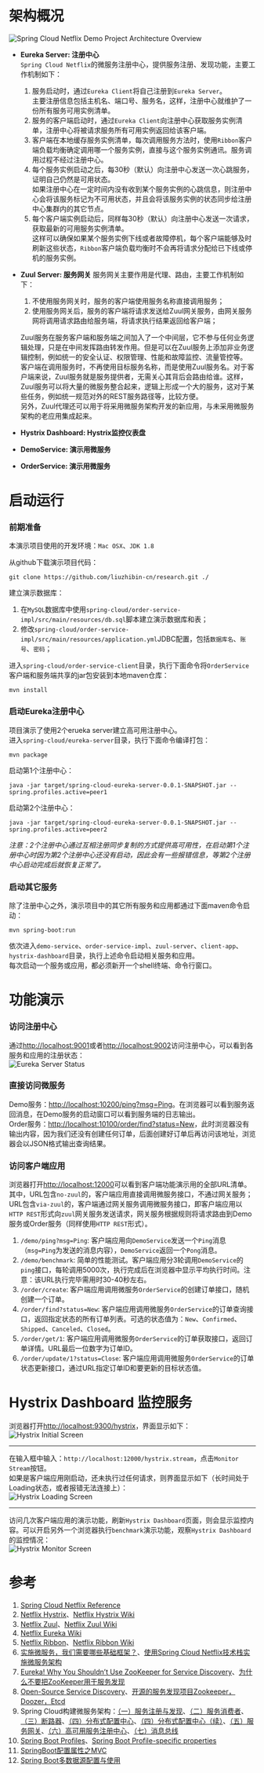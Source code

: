 # 架构概况

![Spring Cloud Netflix Demo Project Architecture Overview](../resources/spring-cloud-demo-architecture.jpg)

* **Eureka Server: 注册中心** <br />
  `Spring Cloud Netflix`的微服务注册中心，提供服务注册、发现功能，主要工作机制如下：
  1. 服务启动时，通过`Eureka Client`将自己注册到`Eureka Server`。<br />
     主要注册信息包括主机名、端口号、服务名，这样，注册中心就维护了一份所有服务可用实例清单。
  2. 服务的客户端启动时，通过`Eureka Client`向注册中心获取服务实例清单，注册中心将被请求服务所有可用实例返回给该客户端。
  3. 客户端在本地缓存服务实例清单，每次调用服务方法时，使用`Ribbon`客户端负载均衡确定调用哪一个服务实例，直接与这个服务实例通讯。服务调用过程不经过注册中心。
  4. 每个服务实例启动之后，每30秒（默认）向注册中心发送一次心跳服务，证明自己仍然是可用状态。<br />
     如果注册中心在一定时间内没有收到某个服务实例的心跳信息，则注册中心会将该服务标记为不可用状态，并且会将该服务实例的状态同步给注册中心集群内的其它节点。
  5. 每个客户端实例启动后，同样每30秒（默认）向注册中心发送一次请求，获取最新的可用服务实例清单。<br />
     这样可以确保如果某个服务实例下线或者故障停机，每个客户端能够及时刷新这些状态，`Ribbon`客户端负载均衡时不会再将请求分配给已下线或停机的服务实例。
* **Zuul Server: 服务网关**
  服务网关主要作用是代理、路由，主要工作机制如下：
  1. 不使用服务网关时，服务的客户端使用服务名称直接调用服务；
  2. 使用服务网关后，服务的客户端将请求发送给Zuul网关服务，由网关服务网将调用请求路由给服务端，将请求执行结果返回给客户端；<br />
  
  Zuul服务在服务客户端和服务端之间加入了一个中间层，它不参与任何业务逻辑处理，只是在中间发挥路由转发作用。但是可以在Zuul服务上添加非业务逻辑控制，例如统一的安全认证、权限管理、性能和故障监控、流量管控等。<br />
  客户端在调用服务时，不再使用目标服务名称，而是使用Zuul服务名。对于客户端来说，Zuul服务就是服务提供者，无需关心其背后会路由给谁。这样，Zuul服务可以将大量的微服务整合起来，逻辑上形成一个大的服务，这对于某些任务，例如统一规范对外的REST服务路径等，比较方便。<br />
  另外，Zuul代理还可以用于将采用微服务架构开发的新应用，与未采用微服务架构的老应用集成起来。
  
* **Hystrix Dashboard: Hystrix监控仪表盘**
* **DemoService: 演示用微服务**
* **OrderService: 演示用微服务**

# 启动运行

### 前期准备
本演示项目使用的开发环境：`Mac OSX`、`JDK 1.8`

从github下载演示项目代码：
```shell
git clone https://github.com/liuzhibin-cn/research.git ./
```

建立演示数据库：

1. 在`MySQL`数据库中使用`spring-cloud/order-service-impl/src/main/resources/db.sql`脚本建立演示数据库和表；
2. 修改`spring-cloud/order-service-impl/src/main/resources/application.yml`JDBC配置，包括`数据库名`、`账号`、`密码`；

进入`spring-cloud/order-service-client`目录，执行下面命令将`OrderService`客户端和服务端共享的jar包安装到本地maven仓库：
```shell
mvn install
```

### 启动Eureka注册中心
项目演示了使用2个erueka server建立高可用注册中心。<br />
进入`spring-cloud/eureka-server`目录，执行下面命令编译打包：
```shell
mvn package
```
启动第1个注册中心：
```shell
java -jar target/spring-cloud-eureka-server-0.0.1-SNAPSHOT.jar --spring.profiles.active=peer1
```
启动第2个注册中心：
```shell
java -jar target/spring-cloud-eureka-server-0.0.1-SNAPSHOT.jar --spring.profiles.active=peer2
```

*注意：2个注册中心通过互相注册同步复制的方式提供高可用性，在启动第1个注册中心时因为第2个注册中心还没有启动，因此会有一些报错信息，等第2个注册中心启动完成后就恢复正常了。*

### 启动其它服务
除了注册中心之外，演示项目中的其它所有服务和应用都通过下面maven命令启动：
```shell
mvn spring-boot:run
```
依次进入`demo-service`、`order-service-impl`、`zuul-server`、`client-app`、`hystrix-dashboard`目录，执行上述命令启动相关服务和应用。<br />
每次启动一个服务或应用，都必须新开一个shell终端、命令行窗口。

# 功能演示

### 访问注册中心
通过[http://localhost:9001](http://localhost:9001)或者[http://localhost:9002](http://localhost:9002)访问注册中心，可以看到各服务和应用的注册状态：<br />
![Eureka Server Status](../resources/eureka-status.png)

### 直接访问微服务
Demo服务：[http://localhost:10200/ping?msg=Ping](http://localhost:10200/ping?msg=Ping)。在浏览器可以看到服务返回消息，在Demo服务的启动窗口可以看到服务端的日志输出。<br />
Order服务：[http://localhost:10100/order/find?status=New](http://localhost:10100/order/find?status=New)，此时浏览器没有输出内容，因为我们还没有创建任何订单，后面创建好订单后再访问该地址，浏览器会以JSON格式输出查询结果。

### 访问客户端应用
浏览器打开[http://localhost:12000](http://localhost:12000)可以看到客户端功能演示用的全部URL清单。<br />
其中，URL包含`no-zuul`的，客户端应用直接调用微服务接口，不通过网关服务；URL包含`via-zuul`的，客户端通过网关服务调用微服务接口，即客户端应用以`HTTP REST`形式向`zuul`网关服务发送请求，网关服务根据规则将请求路由到Demo服务或Order服务（同样使用`HTTP REST`形式）。

1. `/demo/ping?msg=Ping`: 客户端应用向`DemoService`发送一个`Ping`消息（`msg=Ping`为发送的消息内容），`DemoService`返回一个`Pong`消息。
2. `/demo/benchmark`: 简单的性能测试。客户端应用分3轮调用`DemoService`的`ping`接口，每轮调用5000次，执行完成后在浏览器中显示平均执行时间。注意：该URL执行完毕需用时30-40秒左右。
3. `/order/create`: 客户端应用调用微服务`OrderService`的创建订单接口，随机创建一个订单。
4. `/order/find?status=New`: 客户端应用调用微服务`OrderService`的订单查询接口，返回指定状态的所有订单列表。可选的状态值为：`New`、`Confirmed`、`Shipped`、`Canceled`、`Closed`。
5. `/order/get/1`: 客户端应用调用微服务`OrderService`的订单获取接口，返回订单详情。URL最后一位数字为订单ID。
6. `/order/update/1?status=Close`: 客户端应用调用微服务`OrderService`的订单状态更新接口，通过URL指定订单ID和要更新的目标状态值。

# Hystrix Dashboard 监控服务
浏览器打开[http://localhost:9300/hystrix](http://localhost:9300/hystrix)，界面显示如下：<br />
![Hystrix Initial Screen](../resources/hystrix-dashboard-1.png)

-------------------------------------
在输入框中输入：`http://localhost:12000/hystrix.stream`，点击`Monitor Stream`按钮。<br />
如果是客户端应用刚启动，还未执行过任何请求，则界面显示如下（长时间处于Loading状态，或者报错无法连接上）：<br />
![Hystrix Loading Screen](../resources/hystrix-dashboard-2.png)

-------------------------------------
访问几次客户端应用的演示功能，刷新`Hystrix Dashboard`页面，则会显示监控内容。可以开启另外一个浏览器执行`benchmark`演示功能，观察`Hystrix Dashboard`的监控情况：<br />
![Hystrix Monitor Screen](../resources/hystrix-dashboard-3.png)

# 参考

1. [Spring Cloud Netflix Reference](http://cloud.spring.io/spring-cloud-netflix/spring-cloud-netflix.html)
2. [Netflix Hystrix](https://github.com/Netflix/Hystrix)、[Netflix Hystrix Wiki](https://github.com/Netflix/Hystrix/wiki)
3. [Netflix Zuul](https://github.com/Netflix/zuul)、[Netflix Zuul Wiki](https://github.com/Netflix/zuul/wiki)
4. [Netflix Eureka Wiki](https://github.com/Netflix/eureka/wiki)
5. [Netflix Ribbon](https://github.com/Netflix/ribbon)、[Netflix Ribbon Wiki](https://github.com/Netflix/ribbon/wiki)
6. [实施微服务，我们需要哪些基础框架？](http://blog.csdn.net/neosmith/article/details/52118930)、[使用Spring Cloud Netflix技术栈实施微服务架构](http://blog.csdn.net/neosmith/article/details/52204113)
7. [Eureka! Why You Shouldn’t Use ZooKeeper for Service Discovery](https://tech.knewton.com/blog/2014/12/eureka-shouldnt-use-zookeeper-service-discovery/)、[为什么不要把ZooKeeper用于服务发现](http://www.infoq.com/cn/news/2014/12/zookeeper-service-finding/)
8. [Open-Source Service Discovery](http://jasonwilder.com/blog/2014/02/04/service-discovery-in-the-cloud/)、[开源的服务发现项目Zookeeper，Doozer，Etcd](http://blog.csdn.net/shlazww/article/details/38736511)
9. Spring Cloud构建微服务架构：[（一）服务注册与发现](http://blog.didispace.com/springcloud1/)、[（二）服务消费者](http://blog.didispace.com/springcloud2/)、[（三）断路器](http://blog.didispace.com/springcloud3/)、[（四）分布式配置中心](http://blog.didispace.com/springcloud4/)、[（四）分布式配置中心（续）](http://blog.didispace.com/springcloud4-2/)、[（五）服务网关](http://blog.didispace.com/springcloud5/)、[（六）高可用服务注册中心](http://blog.didispace.com/springcloud6/)、[（七）消息总线](http://blog.didispace.com/springcloud7/) 
10. [Spring Boot Profiles](http://docs.spring.io/spring-boot/docs/current/reference/html/boot-features-profiles.html)、[Spring Boot Profile-specific properties](http://docs.spring.io/spring-boot/docs/current/reference/html/boot-features-external-config.html#boot-features-external-config-profile-specific-properties)
11. [SpringBoot配置属性之MVC](https://segmentfault.com/a/1190000004315890) 
12. [Spring Boot多数据源配置与使用](http://www.jianshu.com/p/34730e595a8c)